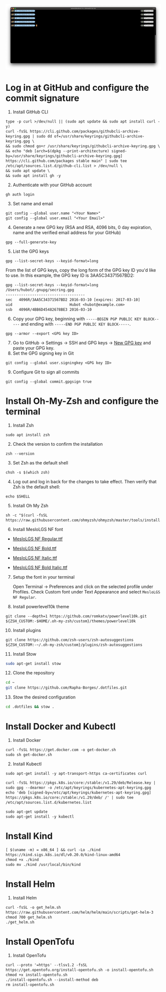 ![Terminal ScreenShot](https://github.com/Rapha-Borges/Oh-My-Zsh/blob/main/img/ScreenShot%20.png)

# Log in at GitHub and configure the commit signature

1. Install GitHub CLI
```
type -p curl >/dev/null || (sudo apt update && sudo apt install curl -y)
curl -fsSL https://cli.github.com/packages/githubcli-archive-keyring.gpg | sudo dd of=/usr/share/keyrings/githubcli-archive-keyring.gpg \
&& sudo chmod go+r /usr/share/keyrings/githubcli-archive-keyring.gpg \
&& echo "deb [arch=$(dpkg --print-architecture) signed-by=/usr/share/keyrings/githubcli-archive-keyring.gpg] https://cli.github.com/packages stable main" | sudo tee /etc/apt/sources.list.d/github-cli.list > /dev/null \
&& sudo apt update \
&& sudo apt install gh -y
```
2. Authenticate with your GitHub account
```
gh auth login
```
3. Set name and email
```
git config --global user.name "<Your Name>"
git config --global user.email "<Your Email>"
```
4. Generate a new GPG key (RSA and RSA, 4096 bits, 0 day expiration, name and the verified email address for your GitHub)
```
gpg --full-generate-key
```
5. List the GPG keys
```
gpg --list-secret-keys --keyid-format=long
```
From the list of GPG keys, copy the long form of the GPG key ID you'd like to use. In this example, the GPG key ID is 3AA5C34371567BD2:
```
gpg --list-secret-keys --keyid-format=long
/Users/hubot/.gnupg/secring.gpg
------------------------------------
sec   4096R/3AA5C34371567BD2 2016-03-10 [expires: 2017-03-10]
uid                          Hubot <hubot@example.com>
ssb   4096R/4BB6D45482678BE3 2016-03-10
```
6. Copy your GPG key, beginning with `-----BEGIN PGP PUBLIC KEY BLOCK-----` and ending with `-----END PGP PUBLIC KEY BLOCK-----`.
```
gpg --armor --export <GPG key ID>
```
7. Go to GitHub → Settings → SSH and GPG keys → [New GPG key](https://github.com/settings/gpg/new) and paste your GPG key.
8. Set the GPG signing key in Git
```
git config --global user.signingkey <GPG key ID>
```
9. Configure Git to sign all commits
```
git config --global commit.gpgsign true
```

# Install Oh-My-Zsh and configure the terminal

1. Install Zsh
```
sudo apt install zsh
```
2. Check the version to confirm the installation
```
zsh --version
```
3. Set Zsh as the default shell
```
chsh -s $(which zsh)
```
4. Log out and log in back for the changes to take effect. Then verify that Zsh is the default shell:
```
echo $SHELL
```
5. Install Oh My Zsh
```
sh -c "$(curl -fsSL https://raw.githubusercontent.com/ohmyzsh/ohmyzsh/master/tools/install.sh)"
```
6. Install MesloLGS NF font

- [MesloLGS NF Regular.ttf](https://github.com/romkatv/powerlevel10k-media/raw/master/MesloLGS%20NF%20Regular.ttf)

- [MesloLGS NF Bold.ttf](https://github.com/romkatv/powerlevel10k-media/raw/master/MesloLGS%20NF%20Bold.ttf)

- [MesloLGS NF Italic.ttf](https://github.com/romkatv/powerlevel10k-media/raw/master/MesloLGS%20NF%20Italic.ttf)

- [MesloLGS NF Bold Italic.ttf](https://github.com/romkatv/powerlevel10k-media/raw/master/MesloLGS%20NF%20Bold%20Italic.ttf)

7. Setup the font in your terminal

    Open Terminal → Preferences and click on the selected profile under Profiles. Check Custom font under Text Appearance and select `MesloLGS NF Regular`.

9. Install powerlevel10k theme
```
git clone --depth=1 https://github.com/romkatv/powerlevel10k.git ${ZSH_CUSTOM:-$HOME/.oh-my-zsh/custom}/themes/powerlevel10k
```

10. Install plugins
```
git clone https://github.com/zsh-users/zsh-autosuggestions ${ZSH_CUSTOM:-~/.oh-my-zsh/custom}/plugins/zsh-autosuggestions
```

11. Install Stow

```bash
sudo apt-get install stow
```

12. Clone the repository

```bash
cd ~
git clone https://github.com/Rapha-Borges/.dotfiles.git
```

13. Stow the desired configuration

```bash
cd .dotfiles && stow .
```


# Install Docker and Kubectl

1. Install Docker

```
curl -fsSL https://get.docker.com -o get-docker.sh
sudo sh get-docker.sh
```

2. Install Kubectl

```
sudo apt-get install -y apt-transport-https ca-certificates curl
```

```
curl -fsSL https://pkgs.k8s.io/core:/stable:/v1.29/deb/Release.key | sudo gpg --dearmor -o /etc/apt/keyrings/kubernetes-apt-keyring.gpg
echo 'deb [signed-by=/etc/apt/keyrings/kubernetes-apt-keyring.gpg] https://pkgs.k8s.io/core:/stable:/v1.29/deb/ /' | sudo tee /etc/apt/sources.list.d/kubernetes.list
```

```
sudo apt-get update
sudo apt-get install -y kubectl
```

# Install Kind

```
[ $(uname -m) = x86_64 ] && curl -Lo ./kind https://kind.sigs.k8s.io/dl/v0.20.0/kind-linux-amd64
chmod +x ./kind
sudo mv ./kind /usr/local/bin/kind
```

# Install Helm

1. Install Helm

```
curl -fsSL -o get_helm.sh https://raw.githubusercontent.com/helm/helm/main/scripts/get-helm-3
chmod 700 get_helm.sh
./get_helm.sh
```

# Install OpenTofu

1. Install OpenTofu

```
curl --proto '=https' --tlsv1.2 -fsSL https://get.opentofu.org/install-opentofu.sh -o install-opentofu.sh
chmod +x install-opentofu.sh
./install-opentofu.sh --install-method deb
rm install-opentofu.sh
```